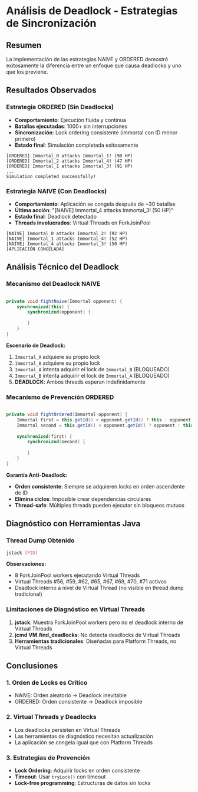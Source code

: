 # Análisis de Deadlock - Estrategias de Sincronización

## Resumen 

La implementación de las estrategias NAIVE y ORDERED demostró exitosamente la diferencia entre un enfoque que causa deadlocks y uno que los previene.

## Resultados Observados

### Estrategia ORDERED (Sin Deadlocks)
- **Comportamiento**: Ejecución fluida y continua
- **Batallas ejecutadas**: 1000+ sin interrupciones
- **Sincronización**: Lock ordering consistente (immortal con ID menor primero)
- **Estado final**: Simulación completada exitosamente

```
[ORDERED] Immortal_0 attacks Immortal_1! (98 HP)
[ORDERED] Immortal_2 attacks Immortal_4! (47 HP)
[ORDERED] Immortal_1 attacks Immortal_3! (91 HP)
...
Simulation completed successfully!
```

### Estrategia NAIVE (Con Deadlocks)
- **Comportamiento**: Aplicación se congela después de ~30 batallas
- **Última acción**: "[NAIVE] Immortal_4 attacks Immortal_3! (50 HP)"
- **Estado final**: Deadlock detectado
- **Threads involucrados**: Virtual Threads en ForkJoinPool

```
[NAIVE] Immortal_0 attacks Immortal_2! (92 HP)
[NAIVE] Immortal_1 attacks Immortal_4! (52 HP)
[NAIVE] Immortal_4 attacks Immortal_3! (50 HP)
[APLICACIÓN CONGELADA]
```

## Análisis Técnico del Deadlock

### Mecanismo del Deadlock NAIVE

```java

private void fightNaive(Immortal opponent) {
    synchronized(this) {          
        synchronized(opponent) {   
            
        }
    }
}
```

**Escenario de Deadlock:**
1. `Immortal_A` adquiere su propio lock
2. `Immortal_B` adquiere su propio lock
3. `Immortal_A` intenta adquirir el lock de `Immortal_B` (BLOQUEADO)
4. `Immortal_B` intenta adquirir el lock de `Immortal_A` (BLOQUEADO)
5. **DEADLOCK**: Ambos threads esperan indefinidamente

### Mecanismo de Prevención ORDERED

```java

private void fightOrdered(Immortal opponent) {
    Immortal first = this.getId() < opponent.getId() ? this : opponent;
    Immortal second = this.getId() < opponent.getId() ? opponent : this;
    
    synchronized(first) {    
        synchronized(second) { 
            
        }
    }
}
```

**Garantía Anti-Deadlock:**
- **Orden consistente**: Siempre se adquieren locks en orden ascendente de ID
- **Elimina ciclos**: Imposible crear dependencias circulares
- **Thread-safe**: Múltiples threads pueden ejecutar sin bloqueos mutuos

## Diagnóstico con Herramientas Java

### Thread Dump Obtenido

```bash
jstack [PID]
```

**Observaciones:**
- 8 ForkJoinPool workers ejecutando Virtual Threads
- Virtual Threads #56, #59, #62, #65, #67, #69, #70, #71 activos
- Deadlock interno a nivel de Virtual Thread (no visible en thread dump tradicional)

### Limitaciones de Diagnóstico en Virtual Threads

1. **jstack**: Muestra ForkJoinPool workers pero no el deadlock interno de Virtual Threads
2. **jcmd VM.find_deadlocks**: No detecta deadlocks de Virtual Threads
3. **Herramientas tradicionales**: Diseñadas para Platform Threads, no Virtual Threads

## Conclusiones 

### 1. **Orden de Locks es Crítico**
- NAIVE: Orden aleatorio → Deadlock inevitable
- ORDERED: Orden consistente → Deadlock imposible

### 2. **Virtual Threads y Deadlocks**
- Los deadlocks persisten en Virtual Threads
- Las herramientas de diagnóstico necesitan actualización
- La aplicación se congela igual que con Platform Threads

### 3. **Estrategias de Prevención**
- **Lock Ordering**: Adquirir locks en orden consistente
- **Timeout**: Usar `tryLock()` con timeout
- **Lock-free programming**: Estructuras de datos sin locks


